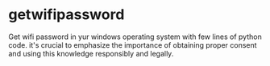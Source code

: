# getwifipassword
Get wifi password in yur windows operating system with few lines of python code.  it's crucial to emphasize the importance of obtaining proper consent and using this knowledge responsibly and legally.
